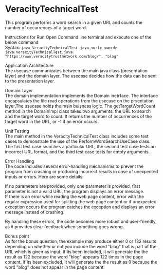 # VeracityTechnicalTest
This program performs a word search in a given URL and counts the number of occurrences of a target word. 

Instructions for Run
Open Command line terminal and execute one of the below command  
Syntax: ```java VeracityTechnicalTest.java <url> <word> ```     
         ```java VeracityTechnicalTest.java "https://www.veracitytrustnetwork.com/blog/", "blog" ```

Application Architecture    
The usecase communicates between the main java class (presentation layer) and the domain layer. The usecase decides how the data can be sent to the presentation layer.

Domain Layer      
The domain implementation implements the Domain inetrface. The interface encapsulates the file read operations from the usecase on the prsentation layer.The usecase holds the main buisness logic. The getTargetWordCount method in the DomainImpl class takes two arguments: the URL to search and the target word to count. It returns the number of occurrences of the target word in the URL, or -1 if an error occurs.

Unit Testing    
The main method in the VeracityTechnicalTest class includes some test cases to demonstrate the use of the PerformWordSearchUseCase class. The first test case searches a particular URL, the second test case tests an incorrect URL format, and the third test case tests for empty arguments.


Error Handling        
The code includes several error-handling mechanisms to prevent the program from crashing or producing incorrect results in case of unexpected inputs or errors. Here are some details:

If no parameters are provided, only one parameter is provided,  first parameter is not a valid URL, the program displays an error message.    
If there is an error while reading the web page content, error with the regular expression used for splitting the web page content or if unexpected exception occurs the program catches the exception and displays an error message instead of crashing.

By handling these errors, the code becomes more robust and user-friendly, as it provides clear feedback when something goes wrong.

Bonus point    
As for the bonus question, the example may produce either 0 or 122 results depending on whether or not you include the word "blog" that is part of the URL which is given as input. If its been included, it will generate the the result as 122 because the word "blog" appears 122 times in the page content. If its been excluded, it will generate the the result as 0 because the word "blog" does not appear in the page content.

